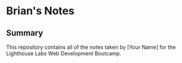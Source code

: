 # Brian's Notes

## Summary 

This repository contains all of the notes taken by [Your Name] for the Lighthouse Labs Web Development Bootcamp.